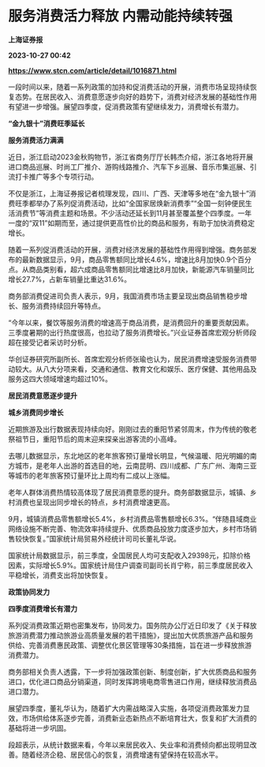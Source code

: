 # 服务消费活力释放 内需动能持续转强
**上海证券报**

**2023-10-27 00:42**

**https://www.stcn.com/article/detail/1016871.html**

一段时间以来，随着一系列政策的加持和促消费活动的开展，消费市场呈现持续恢复态势。在居民收入、消费意愿逐步向好的趋势下，消费对经济发展的基础性作用有望进一步增强。展望四季度，促消费政策有望继续发力，消费增长有潜力。  

**“金九银十”消费旺季延长**

**服务消费活力满满**

近日，浙江启动2023金秋购物节，浙江省商务厅厅长韩杰介绍，浙江各地将开展进口商品巡展、时尚工厂推介、游购线路推介、汽车下乡巡展、音乐市集巡展、引流打卡推广等多个专项行动。

不仅是浙江，上海证券报记者梳理发现，四川、广西、天津等多地在“金九银十”消费旺季都举办了系列促消费活动，比如“全国家居焕新消费季”“全国一刻钟便民生活消费节”等消费主题和场景。不少活动还延长到11月甚至覆盖整个四季度。一年一度的“双11”如期而至，通过提供更高性价比的商品和服务，有助于加快消费稳定增长。

随着一系列促消费活动的开展，消费对经济发展的基础性作用得到增强。商务部发布的最新数据显示，9月，商品零售额同比增长4.6%，增速比8月加快0.9个百分点。从商品类别看，超六成商品零售额同比增速比8月加快，新能源汽车销量同比增长27.7%，占新车销量比重达31.6%。

商务部消费促进司负责人表示，9月，我国消费市场主要呈现出商品销售稳步增长、服务消费持续回升等特点。

“今年以来，餐饮等服务消费的增速高于商品消费，是消费回升的重要贡献因素。三季度暑期的出行热度很高，也拉动了服务消费增长。”兴业证券首席宏观分析师段超在接受记者采访时分析。

华创证券研究所副所长、首席宏观分析师张瑜也认为，居民消费增速受服务消费带动较大。从八大分项来看，交通和通信、教育文化和娱乐、医疗保健、其他用品及服务这四大领域增速均超过10%。

**居民消费意愿逐步提升**

**城乡消费同步增长**

近期旅游及出行数据表现持续向好。刚刚过去的重阳节紧邻周末，作为传统的敬老祭祖节日，重阳节后的周末迎来探亲出游客流的小高峰。

去哪儿数据显示，东北地区的老年旅客预订量增长明显，气候温暖、阳光明媚的南方城市，是老年人出游的首选目的地，云南昆明、四川成都、广东广州、海南三亚等城市的老年旅客预订量环比上周均有二成以上涨幅。

老年人群体消费热情较高体现了居民消费意愿的提升。商务部数据显示，城镇、乡村消费也呈现出同步增长的特点，乡村消费增速更高。

9月，城镇消费品零售额增长5.4%，乡村消费品零售额增长6.3%。“伴随县域商业网络设施不断完善、物流效率持续提升、优质商品投放力度逐步加大，乡村市场销售较快恢复。”国家统计局贸易外经统计司司长董礼华说。

国家统计局数据显示，前三季度，全国居民人均可支配收入29398元，扣除价格因素，实际增长5.9%。国家统计局住户调查司副司长肖宁称，前三季度居民收入平稳增长，消费支出将加快恢复。

**政策协同发力**

**四季度消费增长有潜力**

系列促消费政策近期也密集发布，协同发力。国务院办公厅近日印发了《关于释放旅游消费潜力推动旅游业高质量发展的若干措施》，提出加大优质旅游产品和服务供给、完善消费惠民政策、调整优化景区管理等30条措施，旨在进一步释放旅游消费潜力。

商务部相关负责人透露，下一步将加强政策创新、制度创新，扩大优质商品和服务进口，优化进口商品分销渠道，同时发挥跨境电商零售进口作用，继续释放消费品进口潜力。

展望四季度，董礼华认为，随着扩大内需战略深入实施，各项促消费政策发力显效，市场供给体系逐步完善，消费新业态新热点不断培育壮大，恢复和扩大消费的基础将进一步巩固。

段超表示，从统计数据来看，今年以来居民收入、失业率和消费倾向都出现明显改善。随着经济企稳、居民信心的恢复，消费增速有望保持在较高水平。